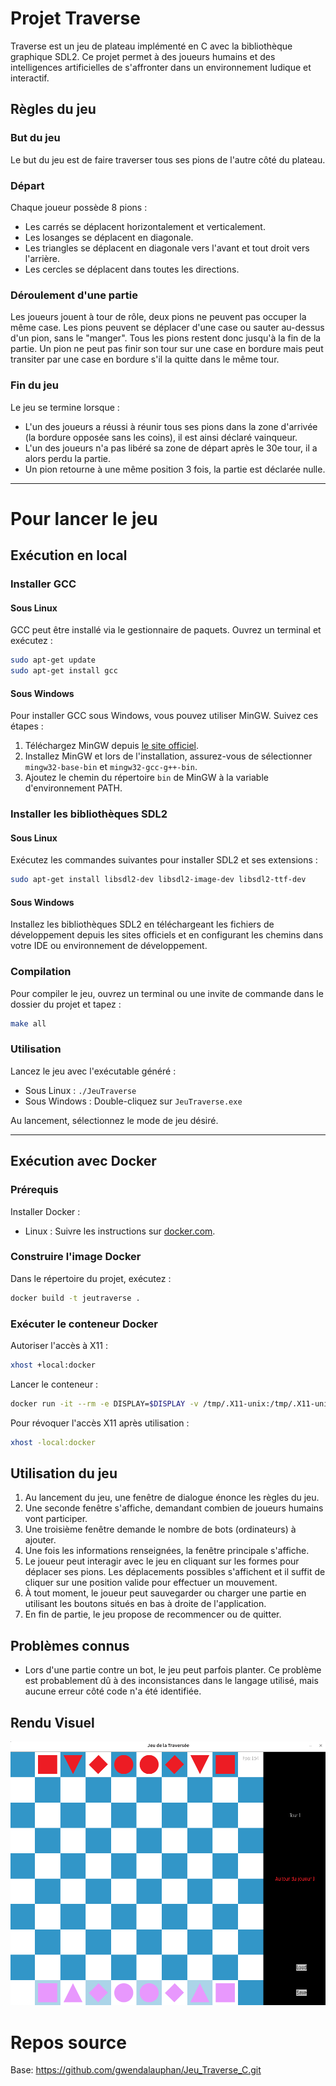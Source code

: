# Projet Traverse

Traverse est un jeu de plateau implémenté en C avec la bibliothèque graphique SDL2. Ce projet permet à des joueurs humains et des intelligences artificielles de s'affronter dans un environnement ludique et interactif.

## Règles du jeu

### But du jeu
Le but du jeu est de faire traverser tous ses pions de l'autre côté du plateau.

### Départ
Chaque joueur possède 8 pions :
- Les carrés se déplacent horizontalement et verticalement.
- Les losanges se déplacent en diagonale.
- Les triangles se déplacent en diagonale vers l'avant et tout droit vers l'arrière.
- Les cercles se déplacent dans toutes les directions.

### Déroulement d'une partie
Les joueurs jouent à tour de rôle, deux pions ne peuvent pas occuper la même case.
Les pions peuvent se déplacer d'une case ou sauter au-dessus d'un pion, sans le "manger".
Tous les pions restent donc jusqu'à la fin de la partie. Un pion ne peut pas finir son tour
sur une case en bordure mais peut transiter par une case en bordure s'il la quitte dans le
même tour.

### Fin du jeu
Le jeu se termine lorsque :
- L'un des joueurs a réussi à réunir tous ses pions dans la zone d'arrivée
  (la bordure opposée sans les coins), il est ainsi déclaré vainqueur.
- L'un des joueurs n'a pas libéré sa zone de départ après le 30e tour,
  il a alors perdu la partie.
- Un pion retourne à une même position 3 fois, la partie est déclarée nulle.

---

# Pour lancer le jeu

## Exécution en local

### Installer GCC

#### Sous Linux
GCC peut être installé via le gestionnaire de paquets. Ouvrez un terminal et exécutez :
```bash
sudo apt-get update
sudo apt-get install gcc
```

#### Sous Windows
Pour installer GCC sous Windows, vous pouvez utiliser MinGW. Suivez ces étapes :
1. Téléchargez MinGW depuis [le site officiel](http://mingw.org/).
2. Installez MinGW et lors de l'installation, assurez-vous de sélectionner `mingw32-base-bin` et `mingw32-gcc-g++-bin`.
3. Ajoutez le chemin du répertoire `bin` de MinGW à la variable d'environnement PATH.

### Installer les bibliothèques SDL2

#### Sous Linux
Exécutez les commandes suivantes pour installer SDL2 et ses extensions :
```bash
sudo apt-get install libsdl2-dev libsdl2-image-dev libsdl2-ttf-dev
```

#### Sous Windows
Installez les bibliothèques SDL2 en téléchargeant les fichiers de développement depuis les sites officiels et en configurant les chemins dans votre IDE ou environnement de développement.

### Compilation

Pour compiler le jeu, ouvrez un terminal ou une invite de commande dans le dossier du projet et tapez :
```bash
make all
```

### Utilisation

Lancez le jeu avec l'exécutable généré :
- Sous Linux : `./JeuTraverse`
- Sous Windows : Double-cliquez sur `JeuTraverse.exe`

Au lancement, sélectionnez le mode de jeu désiré.

---

## Exécution avec Docker

### Prérequis

Installer Docker :
- Linux : Suivre les instructions sur [docker.com](https://docs.docker.com/engine/install/).

### Construire l'image Docker

Dans le répertoire du projet, exécutez :
```bash
docker build -t jeutraverse .
```

### Exécuter le conteneur Docker

Autoriser l'accès à X11 :
```bash
xhost +local:docker
```

Lancer le conteneur :
```bash
docker run -it --rm -e DISPLAY=$DISPLAY -v /tmp/.X11-unix:/tmp/.X11-unix -v saves:/usr/src/traverse/saves --device /dev/dri:/dev/dri jeutraverse
```

Pour révoquer l'accès X11 après utilisation :
```bash
xhost -local:docker
```

## Utilisation du jeu

1. Au lancement du jeu, une fenêtre de dialogue énonce les règles du jeu.
2. Une seconde fenêtre s'affiche, demandant combien de joueurs humains vont participer.
3. Une troisième fenêtre demande le nombre de bots (ordinateurs) à ajouter.
4. Une fois les informations renseignées, la fenêtre principale s'affiche.
5. Le joueur peut interagir avec le jeu en cliquant sur les formes pour déplacer ses pions. Les déplacements possibles s'affichent et il suffit de cliquer sur une position valide pour effectuer un mouvement.
6. À tout moment, le joueur peut sauvegarder ou charger une partie en utilisant les boutons situés en bas à droite de l'application.
7. En fin de partie, le jeu propose de recommencer ou de quitter.


## Problèmes connus

- Lors d'une partie contre un bot, le jeu peut parfois planter. Ce problème est probablement dû à des inconsistances dans le langage utilisé, mais aucune erreur côté code n'a été identifiée.

## Rendu Visuel

![Plateau de jeu](docs/plateau_de_jeu.png)

# Repos source
Base: https://github.com/gwendalauphan/Jeu_Traverse_C.git


